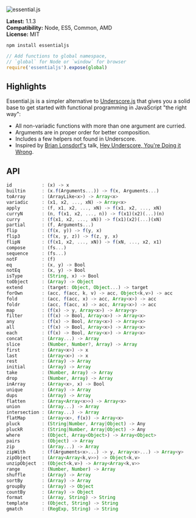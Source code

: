![essential.js](http://i.imgur.com/CalNHKK.png)

**Latest:** 1.1.3  
**Compatibility:** Node, ES5, Common, AMD  
**License:** MIT  

```
npm install essentialjs
```

```javascript
// Add functions to global namespace,
// `global` for Node or `window` for browser
require('essentialjs').expose(global)
```

## Highlights

Essential.js is a simpler alternative to [Underscore.js](http://underscorejs.org/) that gives you a solid base to get started with functional programming in JavaScript "the right way":

- All non-variadic functions with more than one argument are curried.
- Arguments are in proper order for better composition.
- Includes a few helpers not found in Underscore.
- Inspired by [Brian Lonsdorf's](https://github.com/DrBoolean) talk, [Hey Underscore, You're Doing it Wrong](https://www.youtube.com/watch?v=m3svKOdZijA).

## API

```javascript
id           : (x) -> x
builtin      : (x.f(Arguments...)) -> f(x, Arguments...)
toArray      : (ArrayLike<x>) -> Array<x>
variadic     : (x1, x2, ..., xN) -> Array<x>
apply        : (f, x1, x2, ..., xN) -> f(x1, x2, ..., xN)
curryN       : (n, f(x1, x2, ..., n)) -> f(x1)(x2)(...)(n)
curry        : (f(x1, x2, ..., xN)) -> f(x1)(x2)(...)(xN)
partial      : (f, Arguments...)
flip         : (f(x, y)) -> f(y, x)
flip3        : (f(x, y, z)) -> f(z, y, x)
flipN        : (f(x1, x2, ..., xN)) -> f(xN, ..., x2, x1)
compose      : (fs...)
sequence     : (fs...)
notF         : (f)
eq           : (x, y) -> Bool
notEq        : (x, y) -> Bool
isType       : (String, x) -> Bool
toObject     : (Array) -> Object
extend       : (target: Object, Object...) -> target
forOwn       : (acc, f(acc, k, v) -> acc, Object<k,v>) -> acc
fold         : (acc, f(acc, x) -> acc, Array<x>) -> acc
foldr        : (acc, f(acc, x) -> acc, Array<x>) -> acc
map          : (f(x) -> y, Array<x>) -> Array<y>
filter       : (f(x) -> Bool, Array<x>) -> Array<x>
any          : (f(x) -> Bool, Array<x>) -> Array<x>
all          : (f(x) -> Bool, Array<x>) -> Array<x>
each         : (f(x) -> Bool, Array<x>) -> Array<x>
concat       : (Array...) -> Array
slice        : (Number, Number?, Array) -> Array
first        : (Array<x>) -> x
last         : (Array<x>) -> x
rest         : (Array) -> Array
initial      : (Array) -> Array
take         : (Number, Array) -> Array
drop         : (Number, Array) -> Array
inArray      : (Array<x>, x) -> Bool
unique       : (Array) -> Array
dups         : (Array) -> Array
flatten      : (Array<Array<x>>) -> Array<x>
union        : (Array...) -> Array
intersection : (Array...) -> Array
flatMap      : (Array<x>, f(x)) -> Array<x>
pluck        : (String|Number, Array|Object) -> Any
pluckR       : (String|Number, Array|Object) -> Any
where        : (Object, Array<Object>) -> Array<Object>
pairs        : (Object) -> Array
zip          : (Array...) -> Array
zipWith      : (f(Arguments<x>...) -> y, Array<x>...) -> Array<y>
zipObject    : (Array<Array<k,v>>) -> Object<k,v>
unzipObject  : (Object<k,v>) -> Array<Array<k,v>>
range        : (Number, Number) -> Array
shuffle      : (Array) -> Array
sortBy       : (Array) -> Array
groupBy      : (Array) -> Object
countBy      : (Array) -> Object
format       : (Array, String) -> String
template     : (Object, String) -> String
gmatch       : (RegExp, String) -> String
```
